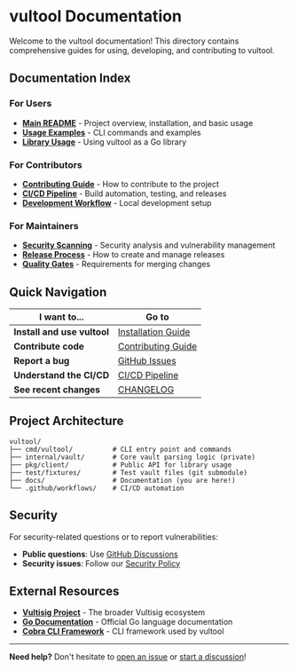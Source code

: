 # vultool Documentation

Welcome to the vultool documentation! This directory contains comprehensive guides for using, developing, and contributing to vultool.

## Documentation Index

### For Users
- **[Main README](../README.md)** - Project overview, installation, and basic usage
- **[Usage Examples](../README.md#usage)** - CLI commands and examples
- **[Library Usage](../README.md#library-usage)** - Using vultool as a Go library

### For Contributors
- **[Contributing Guide](../CONTRIBUTING.md)** - How to contribute to the project
- **[CI/CD Pipeline](CI-CD.md)** - Build automation, testing, and releases
- **[Development Workflow](../CONTRIBUTING.md#development-workflow)** - Local development setup

### For Maintainers
- **[Security Scanning](CI-CD.md#security-scanning)** - Security analysis and vulnerability management
- **[Release Process](CI-CD.md#creating-releases)** - How to create and manage releases
- **[Quality Gates](CI-CD.md#quality-gates)** - Requirements for merging changes

## Quick Navigation

| I want to... | Go to |
|--------------|-------|
| **Install and use vultool** | [Installation Guide](../README.md#installation) |
| **Contribute code** | [Contributing Guide](../CONTRIBUTING.md) |
| **Report a bug** | [GitHub Issues](https://github.com/rowbotony/vultool/issues) |
| **Understand the CI/CD** | [CI/CD Pipeline](CI-CD.md) |
| **See recent changes** | [CHANGELOG](../CHANGELOG.md) |

## Project Architecture

```
vultool/
├── cmd/vultool/          # CLI entry point and commands
├── internal/vault/       # Core vault parsing logic (private)
├── pkg/client/           # Public API for library usage
├── test/fixtures/        # Test vault files (git submodule)
├── docs/                 # Documentation (you are here!)
└── .github/workflows/    # CI/CD automation
```

## Security

For security-related questions or to report vulnerabilities:
- **Public questions**: Use [GitHub Discussions](https://github.com/rowbotony/vultool/discussions)
- **Security issues**: Follow our [Security Policy](../CONTRIBUTING.md#security)

## External Resources

- **[Vultisig Project](https://github.com/vultisig)** - The broader Vultisig ecosystem
- **[Go Documentation](https://golang.org/doc/)** - Official Go language documentation
- **[Cobra CLI Framework](https://cobra.dev/)** - CLI framework used by vultool

---

**Need help?** Don't hesitate to [open an issue](https://github.com/rowbotony/vultool/issues) or [start a discussion](https://github.com/rowbotony/vultool/discussions)!
